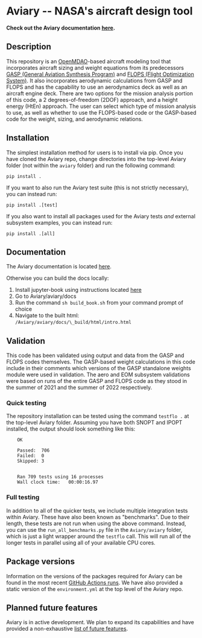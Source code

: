 # Aviary -- NASA's aircraft design tool

**Check out the Aviary documentation [here](https://openmdao.github.io/om-Aviary/intro.html).**

## Description

This repository is an [OpenMDAO](https://openmdao.org/)-based aircraft modeling tool that incorporates aircraft sizing and weight equations from its predecessors [GASP (General Aviation Synthesis Program)](https://ntrs.nasa.gov/api/citations/19810010563/downloads/19810010563.pdf) and [FLOPS (Flight Optimization System)](https://software.nasa.gov/software/LAR-18934-1).
It also incorporates aerodynamic calculations from GASP and FLOPS and has the capability to use an aerodynamics deck as well as an aircraft engine deck.
There are two options for the mission analysis portion of this code, a 2 degrees-of-freedom (2DOF) approach, and a height energy (HtEn) approach.
The user can select which type of mission analysis to use, as well as whether to use the FLOPS-based code or the GASP-based code for the weight, sizing, and aerodynamic relations.

## Installation

The simplest installation method for users is to install via pip.
Once you have cloned the Aviary repo, change directories into the top-level Aviary folder (not within the `aviary` folder) and run the following command:

    pip install .

If you want to also run the Aviary test suite (this is not strictly necessary), you can instead run:

    pip install .[test]

If you also want to install all packages used for the Aviary tests _and_ external subsystem examples, you can instead run:

    pip install .[all]

## Documentation

The Aviary documentation is located [here](https://openmdao.github.io/om-Aviary/intro.html).

Otherwise you can build the docs locally:

1. Install jupyter-book using instructions located [here](https://jupyterbook.org/en/stable/start/overview.html
)
2. Go to Aviary/aviary/docs
3. Run the command `sh build_book.sh` from your command prompt of choice
4. Navigate to the built html: `/Aviary/aviary/docs/\_build/html/intro.html`

## Validation

This code has been validated using output and data from the GASP and FLOPS codes themselves. The GASP-based weight calculations in this code include in their comments which versions of the GASP standalone weights module were used in validation. The aero and EOM subsystem validations were based on runs of the entire GASP and FLOPS code as they stood in the summer of 2021 and the summer of 2022 respectively.

### Quick testing

The repository installation can be tested using the command ``testflo .`` at the top-level Aviary folder. Assuming you have both SNOPT and IPOPT installed, the output should look something like this:

        OK

        Passed:  706
        Failed:  0
        Skipped: 3


        Ran 709 tests using 16 processes
        Wall clock time:   00:00:16.97

### Full testing

In addition to all of the quicker tests, we include multiple integration tests within Aviary.
These have also been known as "benchmarks".
Due to their length, these tests are not run when using the above command.
Instead, you can use the `run_all_benchmarks.py` file in the `Aviary/aviary` folder, which is just a light wrapper around the `testflo` call.
This will run all of the longer tests in parallel using all of your available CPU cores.

## Package versions

Information on the versions of the packages required for Aviary can be found in the most recent [GitHub Actions runs](https://github.com/OpenMDAO/Aviary/actions).
We have also provided a static version of the `environment.yml` at the top level of the Aviary repo.

## Planned future features

Aviary is in active development.
We plan to expand its capabilities and have provided a non-exhaustive [list of future features](https://openmdao.github.io/om-Aviary/misc_resources/planned_future_features.html).